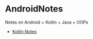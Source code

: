 # AndroidNotes
Notes on Android + Kotlin + Java + OOPs


 - [Kotlin Notes](https://github.com/anugotta/AndroidNotes/blob/main/Notes/Kotlin)
